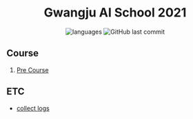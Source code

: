 <h1 align="center">Gwangju AI School 2021</h1>

<p align = "center">
<img alt="languages" src ="https://img.shields.io/github/languages/top/4923/AI_school_2?color=blue&style=for-the-badge&logo=appveyor">
<img alt="GitHub last commit" src="https://img.shields.io/github/last-commit/4923/AI_school_2?color=blue&style=for-the-badge&logo=appveyor">
</p>

## Course
1. [Pre Course](https://github.com/4923/AI_school_2/tree/master/precourse)


## ETC
- [collect logs](https://github.com/4923/AI_school_2/tree/master/log)